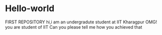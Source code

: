 # Hello-world
FIRST REPOSITORY
hi,i am an undergradute student at IIT Kharagpur
OMG! you are student of IIT 
Can you please tell me how you achieved that 
